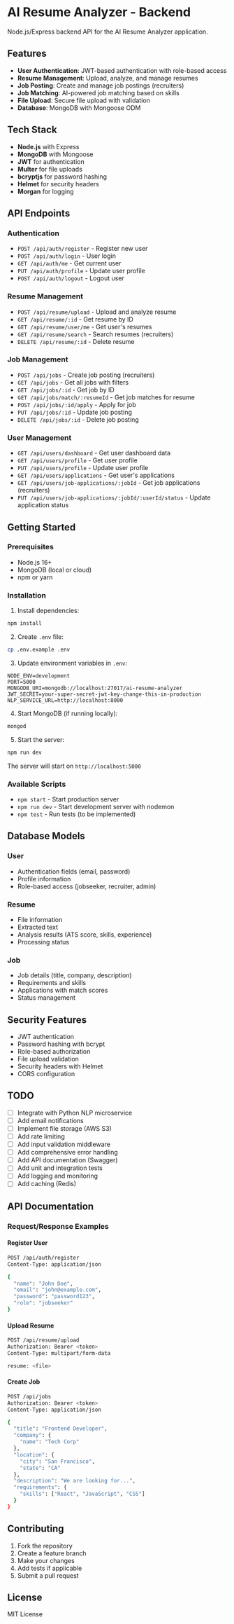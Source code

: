# AI Resume Analyzer - Backend

Node.js/Express backend API for the AI Resume Analyzer application.

## Features

- **User Authentication**: JWT-based authentication with role-based access
- **Resume Management**: Upload, analyze, and manage resumes
- **Job Posting**: Create and manage job postings (recruiters)
- **Job Matching**: AI-powered job matching based on skills
- **File Upload**: Secure file upload with validation
- **Database**: MongoDB with Mongoose ODM

## Tech Stack

- **Node.js** with Express
- **MongoDB** with Mongoose
- **JWT** for authentication
- **Multer** for file uploads
- **bcryptjs** for password hashing
- **Helmet** for security headers
- **Morgan** for logging

## API Endpoints

### Authentication
- `POST /api/auth/register` - Register new user
- `POST /api/auth/login` - User login
- `GET /api/auth/me` - Get current user
- `PUT /api/auth/profile` - Update user profile
- `POST /api/auth/logout` - Logout user

### Resume Management
- `POST /api/resume/upload` - Upload and analyze resume
- `GET /api/resume/:id` - Get resume by ID
- `GET /api/resume/user/me` - Get user's resumes
- `GET /api/resume/search` - Search resumes (recruiters)
- `DELETE /api/resume/:id` - Delete resume

### Job Management
- `POST /api/jobs` - Create job posting (recruiters)
- `GET /api/jobs` - Get all jobs with filters
- `GET /api/jobs/:id` - Get job by ID
- `GET /api/jobs/match/:resumeId` - Get job matches for resume
- `POST /api/jobs/:id/apply` - Apply for job
- `PUT /api/jobs/:id` - Update job posting
- `DELETE /api/jobs/:id` - Delete job posting

### User Management
- `GET /api/users/dashboard` - Get user dashboard data
- `GET /api/users/profile` - Get user profile
- `PUT /api/users/profile` - Update user profile
- `GET /api/users/applications` - Get user's applications
- `GET /api/users/job-applications/:jobId` - Get job applications (recruiters)
- `PUT /api/users/job-applications/:jobId/:userId/status` - Update application status

## Getting Started

### Prerequisites

- Node.js 16+
- MongoDB (local or cloud)
- npm or yarn

### Installation

1. Install dependencies:
```bash
npm install
```

2. Create `.env` file:
```bash
cp .env.example .env
```

3. Update environment variables in `.env`:
```
NODE_ENV=development
PORT=5000
MONGODB_URI=mongodb://localhost:27017/ai-resume-analyzer
JWT_SECRET=your-super-secret-jwt-key-change-this-in-production
NLP_SERVICE_URL=http://localhost:8000
```

4. Start MongoDB (if running locally):
```bash
mongod
```

5. Start the server:
```bash
npm run dev
```

The server will start on `http://localhost:5000`

### Available Scripts

- `npm start` - Start production server
- `npm run dev` - Start development server with nodemon
- `npm test` - Run tests (to be implemented)

## Database Models

### User
- Authentication fields (email, password)
- Profile information
- Role-based access (jobseeker, recruiter, admin)

### Resume
- File information
- Extracted text
- Analysis results (ATS score, skills, experience)
- Processing status

### Job
- Job details (title, company, description)
- Requirements and skills
- Applications with match scores
- Status management

## Security Features

- JWT authentication
- Password hashing with bcrypt
- Role-based authorization
- File upload validation
- Security headers with Helmet
- CORS configuration

## TODO

- [ ] Integrate with Python NLP microservice
- [ ] Add email notifications
- [ ] Implement file storage (AWS S3)
- [ ] Add rate limiting
- [ ] Add input validation middleware
- [ ] Add comprehensive error handling
- [ ] Add API documentation (Swagger)
- [ ] Add unit and integration tests
- [ ] Add logging and monitoring
- [ ] Add caching (Redis)

## API Documentation

### Request/Response Examples

#### Register User
```bash
POST /api/auth/register
Content-Type: application/json

{
  "name": "John Doe",
  "email": "john@example.com",
  "password": "password123",
  "role": "jobseeker"
}
```

#### Upload Resume
```bash
POST /api/resume/upload
Authorization: Bearer <token>
Content-Type: multipart/form-data

resume: <file>
```

#### Create Job
```bash
POST /api/jobs
Authorization: Bearer <token>
Content-Type: application/json

{
  "title": "Frontend Developer",
  "company": {
    "name": "Tech Corp"
  },
  "location": {
    "city": "San Francisco",
    "state": "CA"
  },
  "description": "We are looking for...",
  "requirements": {
    "skills": ["React", "JavaScript", "CSS"]
  }
}
```

## Contributing

1. Fork the repository
2. Create a feature branch
3. Make your changes
4. Add tests if applicable
5. Submit a pull request

## License

MIT License 